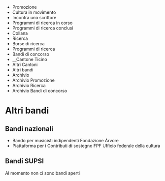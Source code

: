   * Promozione
  * Cultura in movimento
  * Incontra uno scrittore
  * Programmi di ricerca in corso
  * Programmi di ricerca conclusi
  * Collana
  * Ricerca
  * Borse di ricerca
  * Programmi di ricerca
  * Bandi di concorso
  *  __Cantone Ticino
  * Altri Cantoni
  * Altri bandi
  * Archivio
  * Archivio Promozione
  * Archivio Ricerca
  * Archivio Bandi di concorso

#  Altri bandi

##  Bandi nazionali

  * Bando per musicisti indipendenti Fondazione Árvore
  * Piattaforma per i Contributi di sostegno FPF Ufficio federale della cultura 

##  Bandi SUPSI

Al momento non ci sono bandi aperti

